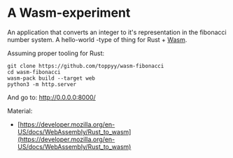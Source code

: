 # A Wasm-experiment

An application that converts an integer to it's representation in the fibonacci number system. A hello-world -type of thing for Rust + [Wasm](https://webassembly.org/).

Assuming proper tooling for Rust:
    
    git clone https://github.com/toppyy/wasm-fibonacci
    cd wasm-fibonacci
    wasm-pack build --target web
    python3 -m http.server

And go to: http://0.0.0.0:8000/


Material:
- [https://developer.mozilla.org/en-US/docs/WebAssembly/Rust_to_wasm](https://developer.mozilla.org/en-US/docs/WebAssembly/Rust_to_wasm)